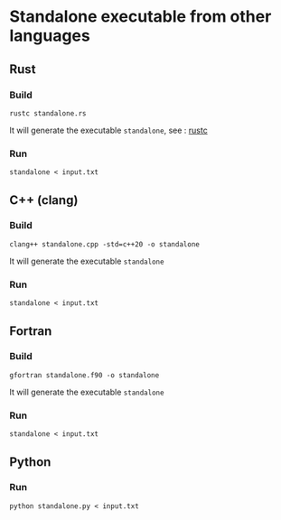 # Standalone executable from other languages

## Rust

### Build

```
rustc standalone.rs
```
It will generate the executable `standalone`, see : [rustc](https://doc.rust-lang.org/rustc/what-is-rustc.html)

### Run

```
standalone < input.txt
```

## C++ (clang)

### Build

```
clang++ standalone.cpp -std=c++20 -o standalone
```
It will generate the executable `standalone`

### Run

```
standalone < input.txt
```

## Fortran

### Build

```
gfortran standalone.f90 -o standalone
```

It will generate the executable `standalone`

### Run

```
standalone < input.txt
```

## Python

### Run

```
python standalone.py < input.txt
```
